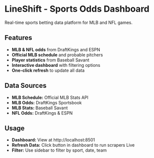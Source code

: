 # LineShift - Sports Odds Dashboard

Real-time sports betting data platform for MLB and NFL games.

## Features

- **MLB & NFL odds** from DraftKings and ESPN
- **Official MLB schedule** and probable pitchers
- **Player statistics** from Baseball Savant
- **Interactive dashboard** with filtering options
- **One-click refresh** to update all data

## Data Sources

- **MLB Schedule:** Official MLB Stats API
- **MLB Odds:** DraftKings Sportsbook
- **MLB Stats:** Baseball Savant
- **NFL Odds:** DraftKings & ESPN

## Usage

- **Dashboard:** View at http://localhost:8501
- **Refresh Data:** Click button in dashboard to run scrapers Live
- **Filter:** Use sidebar to filter by sport, date, team
```





